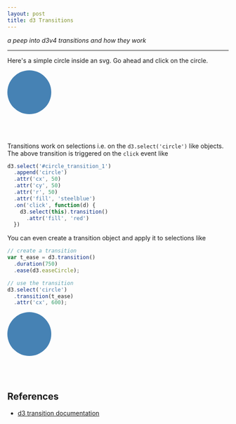 ```yaml
---
layout: post
title: d3 Transitions
---
```


*a peep into d3v4 transitions and how they work*

-----

<link rel="stylesheet" type="text/css" href="{{ site.baseurl }}/assets/css/d3_transitions.css">

Here's a simple circle inside an svg. Go ahead and click on the circle.

<svg id="circle_transition_1">
  <circle cx="50" cy="50" r="50" fill="steelblue"></circle>
</svg>

Transitions work on selections i.e. on the `d3.select('circle')` like objects. The above transition is triggered on the `click` event like

```js
d3.select('#circle_transition_1')
  .append('circle')
  .attr('cx', 50)
  .attr('cy', 50)
  .attr('r', 50)
  .attr('fill', 'steelblue')
  .on('click', function(d) {
    d3.select(this).transition()
      .attr('fill', 'red')
  })
```

You can even create a transition object and apply it to selections like

```js
// create a transition
var t_ease = d3.transition()
  .duration(750)
  .ease(d3.easeCircle);

// use the transition
d3.select('circle')
  .transition(t_ease)
  .attr('cx', 600);
```

<svg id="circle_transition_2">
  <circle cx="50" cy="50" r="50" fill="steelblue"></circle>
</svg>

## References

- [d3 transition documentation](https://github.com/d3/d3-transition)

<script type="text/javascript" src="{{ site.baseurl }}/assets/js/d3_transitions.js"></script>